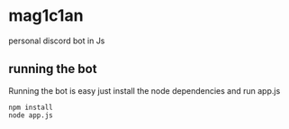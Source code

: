 # mag1c1an
personal discord bot in Js

## running the bot
Running the bot is easy just install the node dependencies and run app.js  
```
npm install  
node app.js  
```
